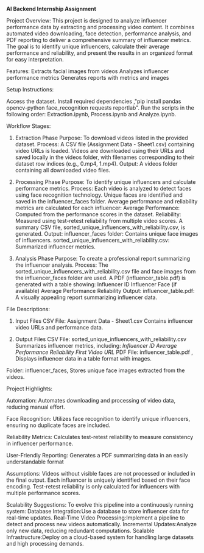 **AI Backend Internship Assignment**

Project Overview:
This project is designed to analyze influencer performance data by extracting and processing video content. It combines automated video downloading, 
face detection, performance analysis, and PDF reporting to deliver a comprehensive summary of influencer metrics. 
The goal is to identify unique influencers, calculate their average performance and reliability, 
and present the results in an organized format for easy interpretation.

Features:
Extracts facial images from videos
Analyzes influencer performance metrics
Generates reports with metrics and images

Setup Instructions:

Access the dataset.
Install required dependencies ,"pip install pandas opencv-python face_recognition requests reportlab".
Run the scripts in the following order:  Extraction.ipynb, Process.ipynb and Analyze.ipynb.

Workflow Stages:
1. Extraction Phase
Purpose: To download videos listed in the provided dataset.
Process:
A CSV file (Assignment Data - Sheet1.csv) containing video URLs is loaded.
Videos are downloaded using their URLs and saved locally in the videos folder, with filenames corresponding to their dataset row indices (e.g., 0.mp4, 1.mp4).
Output:
A videos folder containing all downloaded video files.

2. Processing Phase
Purpose: To identify unique influencers and calculate performance metrics.
Process:
Each video is analyzed to detect faces using face recognition technology.
Unique faces are identified and saved in the influencer_faces folder.
Average performance and reliability metrics are calculated for each influencer:
Average Performance: Computed from the performance scores in the dataset.
Reliability: Measured using test-retest reliability from multiple video scores.
A summary CSV file, sorted_unique_influencers_with_reliability.csv, is generated.
Output:
influencer_faces folder: Contains unique face images of influencers.
sorted_unique_influencers_with_reliability.csv: Summarized influencer metrics.

3. Analysis Phase
Purpose: To create a professional report summarizing the influencer analysis.
Process:
The sorted_unique_influencers_with_reliability.csv file and face images from the influencer_faces folder are used.
A PDF (influencer_table.pdf) is generated with a table showing:
Influencer ID
Influencer Face (if available)
Average Performance
Reliability
Output:
influencer_table.pdf: A visually appealing report summarizing influencer data.

File Descriptions:
1. Input Files
CSV File: Assignment Data - Sheet1.csv
Contains influencer video URLs and performance data.

2. Output Files
CSV File: sorted_unique_influencers_with_reliability.csv
Summarizes influencer metrics, including:
_Influencer ID
Average Performance
Reliability
First Video URL_
PDF File: influencer_table.pdf , Displays influencer data in a table format with images.

Folder: influencer_faces, Stores unique face images extracted from the videos.

Project Highlights:

Automation: Automates downloading and processing of video data, reducing manual effort.

Face Recognition: Utilizes face recognition to identify unique influencers, ensuring no duplicate faces are included.

Reliability Metrics: Calculates test-retest reliability to measure consistency in influencer performance.

User-Friendly Reporting: Generates a PDF summarizing data in an easily understandable format

Assumptions:
Videos without visible faces are not processed or included in the final output.
Each influencer is uniquely identified based on their face encoding.
Test-retest reliability is only calculated for influencers with multiple performance scores.

Scalability Suggestions:
To evolve this pipeline into a continuously running system:
Database Integration:Use a database to store influencer data for real-time updates.
Real-Time Video Processing:Implement a pipeline to detect and process new videos automatically.
Incremental Updates:Analyze only new data, reducing redundant computations.
Scalable Infrastructure:Deploy on a cloud-based system for handling large datasets and high processing demands.

